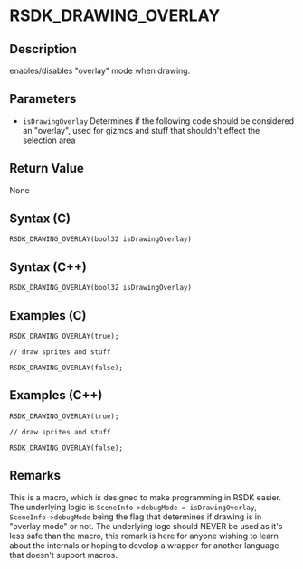 # RSDK_DRAWING_OVERLAY

## Description
enables/disables "overlay" mode when drawing.

## Parameters

- `isDrawingOverlay`
Determines if the following code should be considered an "overlay", used for gizmos and stuff that shouldn't effect the selection area

## Return Value
None

## Syntax (C)
```RSDK_DRAWING_OVERLAY(bool32 isDrawingOverlay)```

## Syntax (C++)
```RSDK_DRAWING_OVERLAY(bool32 isDrawingOverlay)```

## Examples (C)
```
RSDK_DRAWING_OVERLAY(true);

// draw sprites and stuff

RSDK_DRAWING_OVERLAY(false);
```

## Examples (C++)
```
RSDK_DRAWING_OVERLAY(true);

// draw sprites and stuff

RSDK_DRAWING_OVERLAY(false);
```

## Remarks
This is a macro, which is designed to make programming in RSDK easier. The underlying logic is `SceneInfo->debugMode = isDrawingOverlay`, `SceneInfo->debugMode` being the flag that determines if drawing is in "overlay mode" or not. The underlying logc should NEVER be used as it's less safe than the macro, this remark is here for anyone wishing to learn about the internals or hoping to develop a wrapper for another language that doesn't support macros.